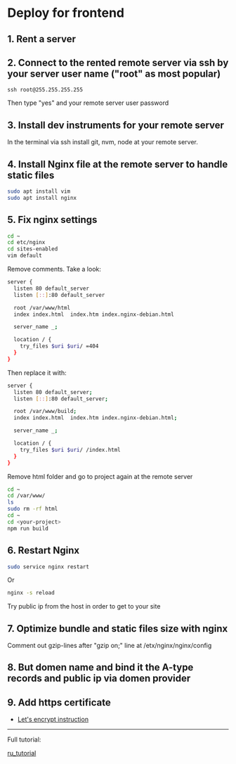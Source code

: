 # Deploy for frontend

## 1. Rent a server

## 2. Connect to the rented remote server via ssh by your server user name ("root" as most popular)

```bush
ssh root@255.255.255.255
```

Then type "yes" and your remote server user password

## 3. Install dev instruments for your remote server

In the terminal via ssh install git, nvm, node at your remote server.

## 4. Install Nginx file at the remote server to handle static files

```bash
sudo apt install vim
sudo apt install nginx
```

## 5. Fix nginx settings

```bash
cd ~
cd etc/nginx
cd sites-enabled
vim default
```

Remove comments. Take a look:

```bash
server {
  listen 80 default_server
  listen [::]:80 default_server

  root /var/www/html
  index index.html  index.htm index.nginx-debian.html

  server_name _;

  location / {
    try_files $uri $uri/ =404
  }
}
```

Then replace it with:

```bash
server {
  listen 80 default_server;
  listen [::]:80 default_server;

  root /var/www/build;
  index index.html  index.htm index.nginx-debian.html;

  server_name _;

  location / {
    try_files $uri $uri/ /index.html
  }
}
```

Remove html folder and go to project again at the remote server

```bash
cd ~
cd /var/www/
ls
sudo rm -rf html
cd ~
cd <your-project>
npm run build
```

## 6. Restart Nginx

```bash
sudo service nginx restart
```

Or

```bash
nginx -s reload
```

Try public ip from the host in order to get to your site

## 7. Optimize bundle and static files size with nginx

Comment out gzip-lines after "gzip on;" line at /etx/nginx/nginx/config

## 8. But domen name and bind it the A-type records and public ip via domen provider

## 9. Add https certificate

- [Let\'s encrypt instruction](https://certbot.eff.org/instructions?ws=nginx&os=ubuntufocal)

---

Full tutorial:

[ru_tutorial](https://selectel.ru/blog/tutorials/deploy-with-nginx/?utm_source=youtube.com&utm_medium=referral&utm_campaign=help_deploy-with-nginx_210823_ulbi-tv_paid)
